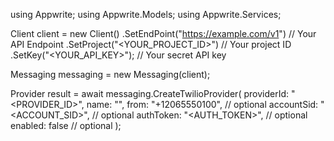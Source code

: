 using Appwrite;
using Appwrite.Models;
using Appwrite.Services;

Client client = new Client()
    .SetEndPoint("https://example.com/v1") // Your API Endpoint
    .SetProject("<YOUR_PROJECT_ID>") // Your project ID
    .SetKey("<YOUR_API_KEY>"); // Your secret API key

Messaging messaging = new Messaging(client);

Provider result = await messaging.CreateTwilioProvider(
    providerId: "<PROVIDER_ID>",
    name: "<NAME>",
    from: "+12065550100", // optional
    accountSid: "<ACCOUNT_SID>", // optional
    authToken: "<AUTH_TOKEN>", // optional
    enabled: false // optional
);
